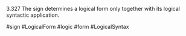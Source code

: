 3.327 The sign determines a logical form only together with its logical syntactic application.

#sign #LogicalForm #logic #form #LogicalSyntax 